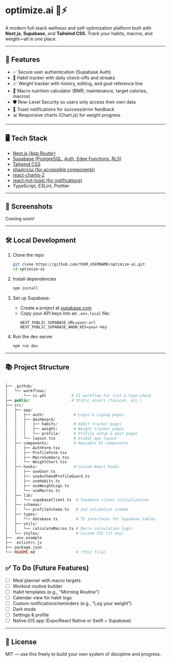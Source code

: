 # optimize.ai 🧠⚡

A modern full-stack wellness and self-optimization platform built with **Next.js**, **Supabase**, and **Tailwind CSS**.
Track your habits, macros, and weight—all in one place.

---

## 🚀 Features

- ✅ Secure user authentication (Supabase Auth)
- 🔄 Habit tracker with daily check-offs and streaks
- 📈 Weight tracker with history, editing, and goal reference line
- 🥗 Macro nutrition calculator (BMR, maintenance, target calories, macros)
- 🛡️ Row-Level Security so users only access their own data
- 🔔 Toast notifications for success/error feedback
- 📊 Responsive charts (Chart.js) for weight progress

---

## 🖥️ Tech Stack

- [Next.js (App Router)](https://nextjs.org/)
- [Supabase (PostgreSQL, Auth, Edge Functions, RLS)](https://supabase.com/)
- [Tailwind CSS](https://tailwindcss.com/)
- [shadcn/ui (for accessible components)](https://ui.shadcn.com/)
- [react-chartjs-2](https://github.com/reactchartjs/react-chartjs-2)
- [react-hot-toast (for notifications)](https://react-hot-toast.com/)
- TypeScript, ESLint, Prettier

---

## 📸 Screenshots

Coming soon!

---

## 🛠️ Local Development

1. Clone the repo

   ```bash
   git clone https://github.com/YOUR_USERNAME/optimize-ai.git
   cd optimize-ai
   ```

2. Install dependencies

   ```bash
   npm install
   ```

3. Set up Supabase:

   - Create a project at [supabase.com](https://supabase.com)
   - Copy your API keys into an `.env.local` file:
     ```
     NEXT_PUBLIC_SUPABASE_URL=your-url
     NEXT_PUBLIC_SUPABASE_ANON_KEY=your-key
     ```

4. Run the dev server
   ```bash
   npm run dev
   ```

---

## 📚 Project Structure

```php
.
├── .github/
│   └── workflows/
│       └── ci.yml           # CI workflow for lint & type-check
├── public/                  # Static assets (favicon, etc.)
├── src/
│   ├── app/
│   │   ├── auth/             # Login & signup pages
│   │   ├── dashboard/
│   │   │   ├── habits/       # Habit tracker pages
│   │   │   ├── weight/       # Weight tracker pages
│   │   │   └── profile/      # Profile setup & edit pages
│   │   └── layout.tsx        # Global app layout
│   ├── components/           # Reusable UI components
│   │   ├── AuthForm.tsx
│   │   ├── ProfileForm.tsx
│   │   ├── MacroSummary.tsx
│   │   └── WeightChart.tsx
│   ├── hooks/                # Custom React hooks
│   │   ├── useUser.ts
│   │   ├── useAuthAndProfileGuard.ts
│   │   ├── useHabits.ts
│   │   ├── useWeightLogs.ts
│   │   └── useMacros.ts
│   ├── lib/
│   │   └── supabaseClient.ts  # Supabase client initialization
│   ├── schemas/
│   │   └── profileSchema.ts   # Zod validation schema
│   ├── types/
│   │   └── database.ts        # TS interfaces for Supabase tables
│   ├── utils/
│   │   └── calculateMacros.ts # Macro calculation logic
│   └── styles/                # Custom CSS (if any)
├── .env.example
├── .eslintrc.js
├── package.json
└── README.md                  # (this file)
```

## ✅ To Do (Future Features)

- [ ] Meal planner with macro targets
- [ ] Workout routine builder
- [ ] Habit templates (e.g., "Morning Routine")
- [ ] Calendar view for habit logs
- [ ] Custom notifications/reminders (e.g., “Log your weight”)
- [ ] Dark mode
- [ ] Settings & profile
- [ ] Native iOS app (Expo/React Native or Swift + Supabase)

---

## 📄 License

MIT — use this freely to build your own system of discipline and progress.

